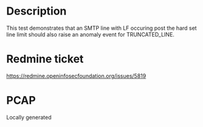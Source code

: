 Description
===========
This test demonstrates that an SMTP line with LF occuring post the hard set line
limit should also raise an anomaly event for TRUNCATED_LINE.

Redmine ticket
==============
https://redmine.openinfosecfoundation.org/issues/5819

PCAP
====
Locally generated

